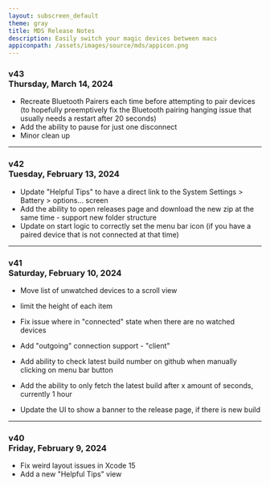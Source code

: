 ```yaml
---
layout: subscreen_default
theme: gray
title: MDS Release Notes
description: Easily switch your magic devices between macs
appiconpath: /assets/images/source/mds/appicon.png
---
```


### **v43**<br>Thursday, March 14, 2024

* Recreate Bluetooth Pairers each time before attempting to pair devices (to hopefully preemptively fix the Bluetooth pairing hanging issue that usually needs a restart after 20 seconds)
* Add the ability to pause for just one disconnect
* Minor clean up


---

### **v42**<br>Tuesday, February 13, 2024

* Update "Helpful Tips" to have a direct link to the System Settings > Battery > options... screen
* Add the ability to open releases page and download the new zip at the same time - support new folder structure
* Update on start logic to correctly set the menu bar icon (if you have a paired device that is not connected at that time)


---


### **v41**<br>Saturday, February 10, 2024

* Move list of unwatched devices to a scroll view
* limit the height of each item

* Fix issue where in "connected" state when there are no watched devices

* Add "outgoing" connection support - "client"
* Add ability to check latest build number on github when manually clicking on menu bar button
* Add the ability to only fetch the latest build after x amount of seconds, currently 1 hour
* Update the UI to show a banner to the release page, if there is new build


---

### **v40**<br>Friday, February 9, 2024

* Fix weird layout issues in Xcode 15
* Add a new "Helpful Tips" view